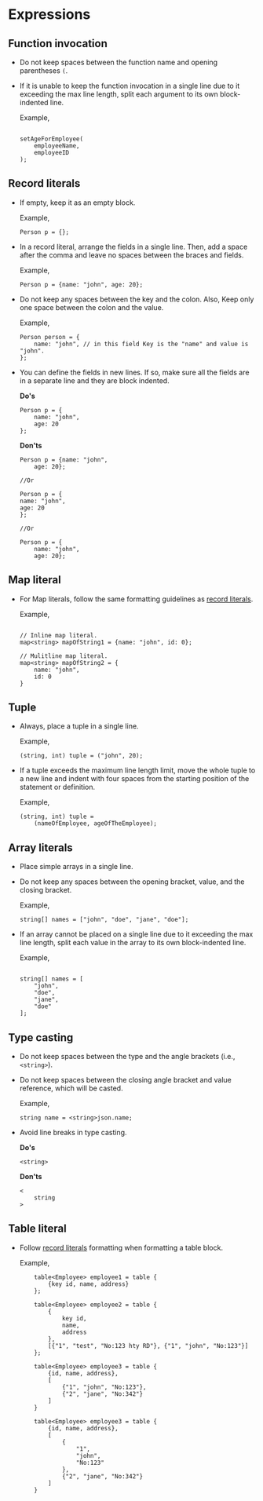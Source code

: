 # Expressions

## Function invocation

* Do not keep spaces between the function name and opening parentheses `(`.
  
* If it is unable to keep the function invocation in a single line due to it exceeding the max line length, split each argument to its own block-indented line.
    
    Example,
    ```ballerina
    
    setAgeForEmployee(
        employeeName,
        employeeID
    );
    ```

## Record literals

* If empty, keep it as an empty block.
      
  Example,
  ```ballerina
  Person p = {};
  ```
* In a record literal, arrange the fields in a single line.
  Then, add a space after the comma and leave no spaces between the braces and fields.
      
  Example,
  ```ballerina  
  Person p = {name: "john", age: 20};
  ``` 
* Do not keep any spaces between the key and the colon. Also, Keep only one space between the colon and the value.
  
  Example,
  ```ballerina
  Person person = {
      name: "john", // in this field Key is the "name" and value is "john".
  };
  ```
* You can define the fields in new lines. If so, make sure all the fields are in a separate line and they are block indented.

  **Do's**
  ```ballerina
  Person p = {
      name: "john",
      age: 20
  };
  ``` 
  **Don'ts**
  ```ballerina
  Person p = {name: "john",
      age: 20};
  
  //Or
  
  Person p = {
  name: "john",
  age: 20
  };
  
  //Or
  
  Person p = {
      name: "john",
      age: 20};
  ```
## Map literal

* For Map literals, follow the same formatting guidelines as [record literals](#record-literals). 
  
  Example,
  ```ballerina
  
  // Inline map literal.
  map<string> mapOfString1 = {name: "john", id: 0};
  
  // Mulitline map literal.
  map<string> mapOfString2 = {
      name: "john",
      id: 0
  }
  ```

## Tuple

* Always, place a tuple in a single line.

  Example,
  ```ballerina
  (string, int) tuple = ("john", 20);
  ```
* If a tuple exceeds the maximum line length limit, move the whole tuple to a new line and indent with four spaces from the starting position of the statement or definition.
  
  Example,
  ```ballerina
  (string, int) tuple = 
      (nameOfEmployee, ageOfTheEmployee);
  ```

## Array literals

* Place simple arrays in a single line.
* Do not keep any spaces between the opening bracket, value, and the closing bracket.
  
    Example,
    ```ballerina
    string[] names = ["john", "doe", "jane", "doe"];
    ```
* If an array cannot be placed on a single line due to it exceeding the max line length, split each value in the array to its own block-indented line.
    
    Example,
    ```ballerina
    
    string[] names = [
        "john",
        "doe",
        "jane",
        "doe"
    ];
    
    ```
## Type casting

* Do not keep spaces between the type and the angle brackets (i.e., `<string>`).
* Do not keep spaces between the closing angle bracket and value reference, which will be casted.

  Example,
  ```ballerina
  string name = <string>json.name;
  ```
* Avoid line breaks in type casting.
  
  **Do's**
  ```ballerina
  <string>
  ```
  
  **Don'ts**
  ```ballerina
  <
      string
  >
  ```
## Table literal

* Follow [record literals](#record-literals) formatting when formatting a table block.
  
  Example,
  ```ballerina
      table<Employee> employee1 = table {
          {key id, name, address}
      };
      
      table<Employee> employee2 = table {
          {
              key id,
              name,
              address
          },
          [{"1", "test", "No:123 hty RD"}, {"1", "john", "No:123"}]
      };
      
      table<Employee> employee3 = table {
          {id, name, address},
          [
              {"1", "john", "No:123"},
              {"2", "jane", "No:342"}
          ]
      }
      
      table<Employee> employee3 = table {
          {id, name, address},
          [
              {
                  "1",
                  "john",
                  "No:123"
              },
              {"2", "jane", "No:342"}
          ]
      }
      
  ```
  